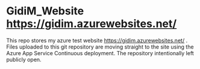 # GidiM_Website  https://gidim.azurewebsites.net/
This repo stores my azure test website https://gidim.azurewebsites.net/ . Files uploaded to this git repository are moving straight to the site using the Azure App Service Continuous deployment.
The repository intentionally left publicly open.

